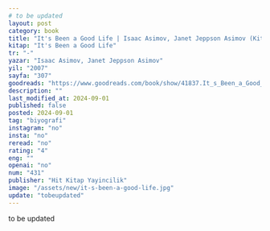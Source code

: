 ```yaml
---
# to be updated
layout: post
category: book
title: "It's Been a Good Life | Isaac Asimov, Janet Jeppson Asimov (Kitap)"
kitap: "It's Been a Good Life"
tr: "-"
yazar: "Isaac Asimov, Janet Jeppson Asimov"
yil: "2007"
sayfa: "307"
goodreads: "https://www.goodreads.com/book/show/41837.It_s_Been_a_Good_Life"
description: ""
last_modified_at: 2024-09-01
published: false
posted: 2024-09-01
tag: "biyografi"
instagram: "no"
insta: "no"
reread: "no"
rating: "4"
eng: ""
openai: "no"
num: "431"
publisher: "Hit Kitap Yayincilik"
image: "/assets/new/it-s-been-a-good-life.jpg"
update: "tobeupdated"
---
```


to be updated
